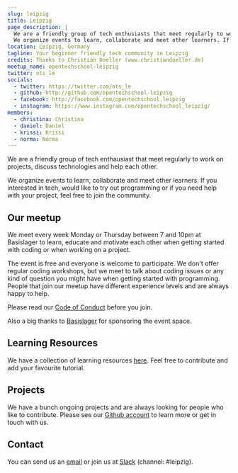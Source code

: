 ```yaml
---
slug: leipzig
title: Leipzig
page_description: |
  We are a friendly group of tech enthusiasts that meet regularly to work on projects, discuss technologies and help each other.
  We organize events to learn, collaborate and meet other learners. If you interested in tech, would like to try out programming or if you need help with your project, feel free to join the community.
location: Leipzig, Germany
tagline: Your beginner friendly tech community in Leipzig
credits: Thanks to Christian Doeller (www.christiandoeller.de)
meetup_name: opentechschool-leipzig
twitter: ots_le
socials:
  - twitter: https://twitter.com/ots_le
  - github: http://github.com/opentechschool-leipzig
  - facebook: http://facebook.com/opentechschool.leipzig
  - instagram: https://www.instagram.com/opentechschool_leipzig/
members:
  - christina: Christina
  - daniel: Daniel
  - krissi: Krissi
  - norma: Norma
---
```


We are a friendly group of tech enthausiast that meet regularly to work on projects, discuss technologies and help each other.

We organize events to learn, collaborate and meet other learners. If you interested in tech, would like to try out programming or if you need help with your project, feel free to join the community.

## Our meetup

We meet every week Monday or Thursday between 7 and 10pm at Basislager to learn, educate and motivate each other when getting started with coding or when working on a project.

The event is free and everyone is welcome to participate. We don't offer regular coding workshops, but we meet to talk about coding issues or any kind of question you might have when getting started with programming. People that join our meetup have different experience levels and are always happy to help.

Please read our [Code of Conduct]({{site.baseurl}}/code-of-conduct/) before you join.

Also a big thanks to [Basislager](https://www.basislager.co) for sponsoring the event space.

## Learning Resources

We have a collection of learning resources [here](https://github.com/OpenTechSchool-Leipzig/learning-resources). Feel free to contribute and add your favourite tutorial.

## Projects

We have a bunch ongoing projects and are always looking for people who like to contribute. Please see our [Github account](http://github.com/opentechschool-leipzig) to learn more or get in touch with us.

## Contact

You can send us an [email](mailto:leipzig@opentechschool.org) or join us at [Slack](https://opentechschool-slack.herokuapp.com) (channel: #leipzig).
